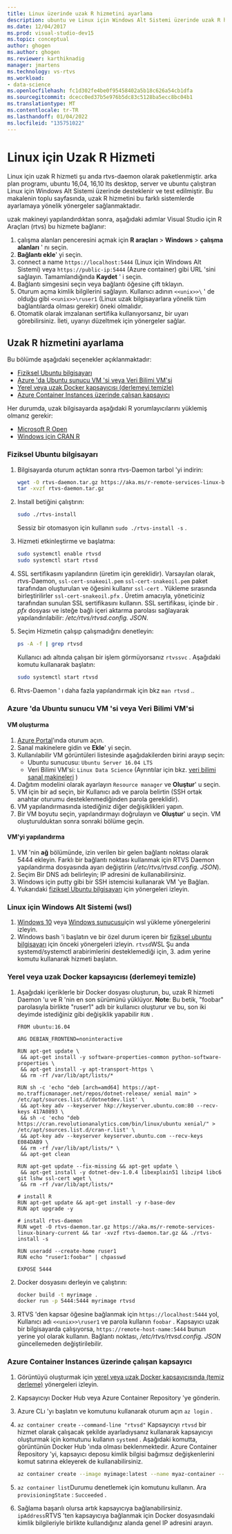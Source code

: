 ```yaml
---
title: Linux üzerinde uzak R hizmetini ayarlama
description: ubuntu ve Linux için Windows Alt Sistemi üzerinde uzak R hizmetini ayarlama.
ms.date: 12/04/2017
ms.prod: visual-studio-dev15
ms.topic: conceptual
author: ghogen
ms.author: ghogen
ms.reviewer: karthiknadig
manager: jmartens
ms.technology: vs-rtvs
ms.workload:
- data-science
ms.openlocfilehash: fc1d302fe4be0f95458402a5b18c626a54cb1dfa
ms.sourcegitcommit: dcecc0ed37b5e976b5dc83c5128ba5ecc8bc04b1
ms.translationtype: MT
ms.contentlocale: tr-TR
ms.lasthandoff: 01/04/2022
ms.locfileid: "135751022"
---
```

# <a name="remote-r-service-for-linux"></a>Linux için Uzak R Hizmeti

Linux için uzak R hizmeti şu anda rtvs-daemon olarak paketlenmiştir. arka plan programı, ubuntu 16,04, 16,10 lts desktop, server ve ubuntu çalıştıran Linux için Windows Alt Sistemi üzerinde desteklenir ve test edilmiştir. Bu makalenin toplu sayfasında, uzak R hizmetini bu farklı sistemlerde ayarlamaya yönelik yönergeler sağlanmaktadır.

uzak makineyi yapılandırdıktan sonra, aşağıdaki adımlar Visual Studio için R Araçları (rtvs) bu hizmete bağlanır:

1. çalışma alanları penceresini açmak için **R araçları**  >  **Windows**  >  **çalışma alanları**  ' nı seçin.
1. **Bağlantı ekle**' yi seçin.
1. connect a name `https://localhost:5444` (Linux için Windows Alt Sistemi) veya `https://public-ip:5444` (Azure container) gibi URL 'sini sağlayın. Tamamlandığında **Kaydet** ' i seçin.
1. Bağlantı simgesini seçin veya bağlantı öğesine çift tıklayın.
1. Oturum açma kimlik bilgilerini sağlayın. Kullanıcı adının `<<unix>>\` ' de olduğu gibi `<<unix>>\ruser1` (Linux uzak bilgisayarlara yönelik tüm bağlantılarda olması gerekir) öneki olmalıdır.
1. Otomatik olarak imzalanan sertifika kullanıyorsanız, bir uyarı görebilirsiniz. İleti, uyarıyı düzeltmek için yönergeler sağlar.

## <a name="set-up-remote-r-service"></a>Uzak R hizmetini ayarlama

Bu bölümde aşağıdaki seçenekler açıklanmaktadır:

- [Fiziksel Ubuntu bilgisayarı](#physical-ubuntu-computer)
- [Azure 'da Ubuntu sunucu VM 'si veya Veri Bilimi VM'si](#ubuntu-server-vm-or-data-science-vm-on-azure)
- [Yerel veya uzak Docker kapsayıcısı (derlemeyi temizle)](#local-or-remote-docker-container-clean-build)
- [Azure Container Instances üzerinde çalışan kapsayıcı](#container-running-on-azure-container-instances)

Her durumda, uzak bilgisayarda aşağıdaki R yorumlayıcılarını yüklemiş olmanız gerekir:

- [Microsoft R Open](https://mran.microsoft.com/open/)
- [Windows için CRAN R](https://cran.r-project.org/bin/linux/ubuntu/)

### <a name="physical-ubuntu-computer"></a>Fiziksel Ubuntu bilgisayarı

1. Bilgisayarda oturum açtıktan sonra rtvs-Daemon tarbol 'yi indirin:

    ```bash
    wget -O rtvs-daemon.tar.gz https://aka.ms/r-remote-services-linux-binary-current
    tar -xvzf rtvs-daemon.tar.gz
    ```

1. Install betiğini çalıştırın:

    ```bash
    sudo ./rtvs-install
    ```

    Sessiz bir otomasyon için kullanın `sudo ./rtvs-install -s` .

1. Hizmeti etkinleştirme ve başlatma:

    ```bash
    sudo systemctl enable rtvsd
    sudo systemctl start rtvsd
    ```

1. SSL sertifikasını yapılandırın (üretim için gereklidir). Varsayılan olarak, rtvs-Daemon, `ssl-cert-snakeoil.pem` `ssl-cert-snakeoil.pem` paket tarafından oluşturulan ve öğesini kullanır `ssl-cert` . Yükleme sırasında birleştirilirler `ssl-cert-snakeoil.pfx` . Üretim amacıyla, yöneticiniz tarafından sunulan SSL sertifikasını kullanın. SSL sertifikası, içinde bir *. pfx* dosyası ve isteğe bağlı içeri aktarma parolası sağlayarak yapılandırılabilir: */etc/rtvs/rtvsd.config. JSON*.

1. Seçim Hizmetin çalışıp çalışmadığını denetleyin:

    ```bash
    ps -A -f | grep rtvsd
    ```

    Kullanıcı adı altında çalışan bir işlem görmüyorsanız `rtvssvc` . Aşağıdaki komutu kullanarak başlatın:

    ```bash
    sudo systemctl start rtvsd
    ```

1. Rtvs-Daemon ' ı daha fazla yapılandırmak için bkz `man rtvsd` ..

### <a name="ubuntu-server-vm-or-data-science-vm-on-azure"></a>Azure 'da Ubuntu sunucu VM 'si veya Veri Bilimi VM'si

#### <a name="create-a-vm"></a>VM oluşturma

1. [Azure Portal](https://portal.azure.com)’ında oturum açın.
1. Sanal makinelere gidin ve **Ekle**' yi seçin.
1. Kullanılabilir VM görüntüleri listesinde aşağıdakilerden birini arayıp seçin:
    - Ubuntu sunucusu: `Ubuntu Server 16.04 LTS`
    - Veri Bilimi VM'si: `Linux Data Science` (Ayrıntılar için bkz. [veri bilimi sanal makineleri](https://azure.microsoft.com/services/virtual-machines/data-science-virtual-machines/) )
1. Dağıtım modelini olarak ayarlayın `Resource manager` ve **Oluştur**' u seçin.
1. VM için bir ad seçin, bir Kullanıcı adı ve parola belirtin (SSH ortak anahtar oturumu desteklenmediğinden parola gereklidir).
1. VM yapılandırmasında istediğiniz diğer değişiklikleri yapın.
1. Bir VM boyutu seçin, yapılandırmayı doğrulayın ve **Oluştur**' u seçin. VM oluşturulduktan sonra sonraki bölüme geçin.

#### <a name="configure-the-vm"></a>VM'yi yapılandırma

1. VM 'nin **ağ** bölümünde, izin verilen bir gelen bağlantı noktası olarak 5444 ekleyin. Farklı bir bağlantı noktası kullanmak için RTVS Daemon yapılandırma dosyasında ayarı değiştirin (*/etc/rtvs/rtvsd.config. JSON*).
1. Seçim Bir DNS adı belirleyin; IP adresini de kullanabilirsiniz.
1. Windows için putty gibi bir SSH istemcisi kullanarak VM 'ye Bağlan.
1. Yukarıdaki [fiziksel Ubuntu bilgisayarı](#physical-ubuntu-computer) için yönergeleri izleyin.

### <a name="windows-subsystem-for-linux-wsl"></a>Linux için Windows Alt Sistemi (wsl)

1. [Windows 10](/windows/wsl/install-win10#install-the-windows-subsystem-for-linux) veya [Windows sunucusu](/windows/wsl/install-on-server#enable-the-windows-subsystem-for-linux-wsl)için wsl yükleme yönergelerini izleyin.
1. Windows bash 'i başlatın ve bir özel durum içeren bir [fiziksel ubuntu bilgisayarı](#physical-ubuntu-computer) için önceki yönergeleri izleyin. `rtvsd`WSL Şu anda systemd/systemctl arabirimlerini desteklemediği için, 3. adım yerine komutu kullanarak hizmeti başlatın.

### <a name="local-or-remote-docker-container-clean-build"></a>Yerel veya uzak Docker kapsayıcısı (derlemeyi temizle)

1. Aşağıdaki içeriklerle bir Docker dosyası oluşturun, bu, uzak R hizmeti Daemon 'u ve R 'nin en son sürümünü yüklüyor. **Note**: Bu betik, "foobar" parolasıyla birlikte "ruser1" adlı bir kullanıcı oluşturur ve bu, son iki deyimde istediğiniz gibi değişiklik yapabilir `RUN` .

    ```docker
    FROM ubuntu:16.04

    ARG DEBIAN_FRONTEND=noninteractive

    RUN apt-get update \
     && apt-get install -y software-properties-common python-software-properties \
     && apt-get install -y apt-transport-https \
     && rm -rf /var/lib/apt/lists/*

    RUN sh -c 'echo "deb [arch=amd64] https://apt-mo.trafficmanager.net/repos/dotnet-release/ xenial main" > /etc/apt/sources.list.d/dotnetdev.list' \
     && apt-key adv --keyserver hkp://keyserver.ubuntu.com:80 --recv-keys 417A0893 \
     && sh -c 'echo "deb https://cran.revolutionanalytics.com/bin/linux/ubuntu xenial/" > /etc/apt/sources.list.d/cran-r.list' \
     && apt-key adv --keyserver keyserver.ubuntu.com --recv-keys E084DAB9 \
     && rm -rf /var/lib/apt/lists/* \
     && apt-get clean

    RUN apt-get update --fix-missing && apt-get update \
     && apt-get install -y dotnet-dev-1.0.4 libexplain51 libzip4 libc6 git lshw ssl-cert wget \
     && rm -rf /var/lib/apt/lists/*

    # install R
    RUN apt-get update && apt-get install -y r-base-dev
    RUN apt upgrade -y

    # install rtvs-daemon
    RUN wget -O rtvs-daemon.tar.gz https://aka.ms/r-remote-services-linux-binary-current && tar -xvzf rtvs-daemon.tar.gz && ./rtvs-install -s

    RUN useradd --create-home ruser1
    RUN echo "ruser1:foobar" | chpasswd

    EXPOSE 5444
    ```

1. Docker dosyasını derleyin ve çalıştırın:

    ```bash
    docker build -t myrimage .
    docker run -p 5444:5444 myrimage rtvsd
    ```

1. RTVS 'den kapsar öğesine bağlanmak için `https://localhost:5444` yol, Kullanıcı adı `<<unix>>\ruser1` ve parola kullanın `foobar` . Kapsayıcı uzak bir bilgisayarda çalışıyorsa, `https://remote-host-name:5444` bunun yerine yol olarak kullanın. Bağlantı noktası, */etc/rtvs/rtvsd.config. JSON* güncellemeden değiştirilebilir.

### <a name="container-running-on-azure-container-instances"></a>Azure Container Instances üzerinde çalışan kapsayıcı

1. Görüntüyü oluşturmak için [yerel veya uzak Docker kapsayıcısında (temiz derleme)](#local-or-remote-docker-container-clean-build) yönergeleri izleyin.
1. Kapsayıcıyı Docker Hub veya Azure Container Repository 'ye gönderin.
1. Azure CLı 'yı başlatın ve komutunu kullanarak oturum açın `az login` .
1. `az container create` `--command-line "rtvsd"` Kapsayıcıyı `rtvsd` bir hizmet olarak çalışacak şekilde ayarladıysanız kullanarak kapsayıcıyı oluşturmak için komutunu kullanın `systemd` . Aşağıdaki komutta, görüntünün Docker Hub 'ında olması beklenmektedir. Azure Container Repository 'yi, kapsayıcı deposu kimlik bilgisi bağımsız değişkenlerini komut satırına ekleyerek de kullanabilirsiniz.

    ```bash
    az container create --image myimage:latest --name myaz-container --resource-group myaz-container-res --ip-address public --port 5444 --cpu 2 --memory 4 --command-line "rtvsd"
    ```

1. `az container list`Durumu denetlemek için komutunu kullanın. Ara `provisioningState` : `Succeeded` .
1. Sağlama başarılı olursa artık kapsayıcıya bağlanabilirsiniz. `ipAddress`RTVS 'ten kapsayıcıya bağlanmak için Docker dosyasındaki kimlik bilgileriyle birlikte kullandığınız alanda genel IP adresini arayın.
